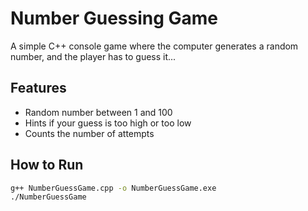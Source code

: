 #  Number Guessing Game

A simple C++ console game where the computer generates a random number, and the player has to guess it...

## Features
- Random number between 1 and 100
- Hints if your guess is too high or too low
- Counts the number of attempts

## How to Run
```bash
g++ NumberGuessGame.cpp -o NumberGuessGame.exe
./NumberGuessGame
